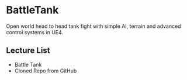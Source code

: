 # BattleTank
Open world head to head tank fight with simple AI, terrain and advanced control systems in UE4.

## Lecture List
* Battle Tank
* Cloned Repo from GitHub

